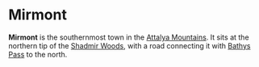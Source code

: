 # Mirmont

**Mirmont** is the southernmost town in the [Attalya Mountains](../../ch-4-esterfell-gazetteer/lenya/attalya-mountains/attalya-mountains.md). It sits at the northern tip of the [Shadmir Woods](../../ch-4-esterfell-gazetteer/lenya/shadmir-woods.md), with a road connecting it with [Bathys Pass](bathys-pass.md) to the north.
